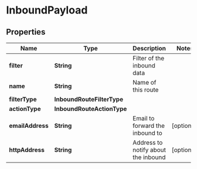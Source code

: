 

# InboundPayload


## Properties

Name | Type | Description | Notes
------------ | ------------- | ------------- | -------------
**filter** | **String** | Filter of the inbound data | 
**name** | **String** | Name of this route | 
**filterType** | **InboundRouteFilterType** |  | 
**actionType** | **InboundRouteActionType** |  | 
**emailAddress** | **String** | Email to forward the inbound to |  [optional]
**httpAddress** | **String** | Address to notify about the inbound |  [optional]



